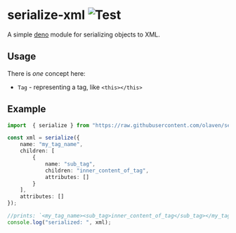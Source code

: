 # serialize-xml ![Test](https://github.com/olaven/serialize-xml/workflows/Test/badge.svg)
A simple [deno](deno.land) module for serializing objects to XML. 

## Usage 
There is _one_ concept here:
* `Tag` - representing a tag, like `<this></this>`

## Example 
```ts
import  { serialize } from "https://raw.githubusercontent.com/olaven/serialize-xml/v0.1.0/mod.ts"

const xml = serialize({
    name: "my_tag_name", 
    children: [
        {
            name: "sub_tag", 
            children: "inner_content_of_tag", 
            attributes: []
        }
    ],
    attributes: []
});

//prints: `<my_tag_name><sub_tag>inner_content_of_tag</sub_tag></my_tag_name>`
console.log("serialized: ", xml); 
```
